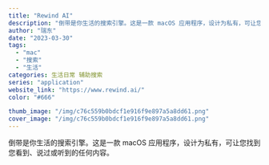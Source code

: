 ```yaml
---
title: "Rewind AI"
description: "倒带是你生活的搜索引擎。这是一款 macOS 应用程序，设计为私有，可让您找到您看到、说过或听到的任何内容。"
author: "瑞东"
date: "2023-03-30"
tags:
  - "mac"
  - "搜索"
  - "生活"
categories: 生活日常 辅助搜索
series: "application"
website_link: "https://www.rewind.ai/"
color: "#666"

thumb_image: "/img/c76c559b0bdcf1e916f9e897a5a8dd61.png"
cover_image: "/img/c76c559b0bdcf1e916f9e897a5a8dd61.png"
---
```


倒带是你生活的搜索引擎。这是一款 macOS 应用程序，设计为私有，可让您找到您看到、说过或听到的任何内容。